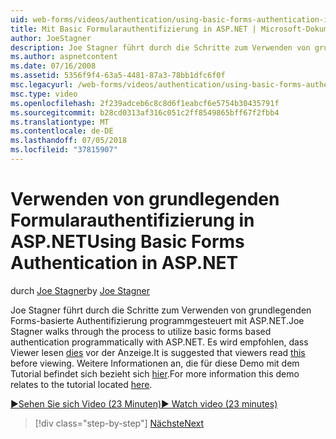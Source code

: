 ```yaml
---
uid: web-forms/videos/authentication/using-basic-forms-authentication-in-aspnet
title: Mit Basic Formularauthentifizierung in ASP.NET | Microsoft-Dokumentation
author: JoeStagner
description: Joe Stagner führt durch die Schritte zum Verwenden von grundlegenden Forms-basierte Authentifizierung programmgesteuert mit ASP.NET. Es wird empfohlen, dass Viewer dieser Vorbereitung gelesen...
ms.author: aspnetcontent
ms.date: 07/16/2008
ms.assetid: 5356f9f4-63a5-4481-87a3-78bb1dfc6f0f
msc.legacyurl: /web-forms/videos/authentication/using-basic-forms-authentication-in-aspnet
msc.type: video
ms.openlocfilehash: 2f239adceb6c8c8d6f1eabcf6e5754b30435791f
ms.sourcegitcommit: b28cd0313af316c051c2ff8549865bff67f2fbb4
ms.translationtype: MT
ms.contentlocale: de-DE
ms.lasthandoff: 07/05/2018
ms.locfileid: "37815907"
---
```

<a name="using-basic-forms-authentication-in-aspnet"></a><span data-ttu-id="fdb94-104">Verwenden von grundlegenden Formularauthentifizierung in ASP.NET</span><span class="sxs-lookup"><span data-stu-id="fdb94-104">Using Basic Forms Authentication in ASP.NET</span></span>
====================
<span data-ttu-id="fdb94-105">durch [Joe Stagner](https://github.com/JoeStagner)</span><span class="sxs-lookup"><span data-stu-id="fdb94-105">by [Joe Stagner](https://github.com/JoeStagner)</span></span>

<span data-ttu-id="fdb94-106">Joe Stagner führt durch die Schritte zum Verwenden von grundlegenden Forms-basierte Authentifizierung programmgesteuert mit ASP.NET.</span><span class="sxs-lookup"><span data-stu-id="fdb94-106">Joe Stagner walks through the process to utilize basic forms based authentication programmatically with ASP.NET.</span></span> <span data-ttu-id="fdb94-107">Es wird empfohlen, dass Viewer lesen [dies](../../overview/older-versions-security/introduction/security-basics-and-asp-net-support-vb.md) vor der Anzeige.</span><span class="sxs-lookup"><span data-stu-id="fdb94-107">It is suggested that viewers read [this](../../overview/older-versions-security/introduction/security-basics-and-asp-net-support-vb.md) before viewing.</span></span> <span data-ttu-id="fdb94-108">Weitere Informationen an, die für diese Demo mit dem Tutorial befindet sich bezieht sich [hier](../../overview/older-versions-security/introduction/an-overview-of-forms-authentication-vb.md).</span><span class="sxs-lookup"><span data-stu-id="fdb94-108">For more information this demo relates to the tutorial located [here](../../overview/older-versions-security/introduction/an-overview-of-forms-authentication-vb.md).</span></span>

[<span data-ttu-id="fdb94-109">&#9654;Sehen Sie sich Video (23 Minuten)</span><span class="sxs-lookup"><span data-stu-id="fdb94-109">&#9654; Watch video (23 minutes)</span></span>](https://channel9.msdn.com/Blogs/ASP-NET-Site-Videos/using-basic-forms-authentication-in-aspnet)

> [!div class="step-by-step"]
> [<span data-ttu-id="fdb94-110">Nächste</span><span class="sxs-lookup"><span data-stu-id="fdb94-110">Next</span></span>](how-to-change-the-forms-authentication-properties.md)

